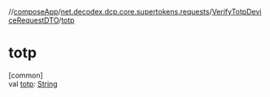 //[composeApp](../../../index.md)/[net.decodex.dcp.core.supertokens.requests](../index.md)/[VerifyTotpDeviceRequestDTO](index.md)/[totp](totp.md)

# totp

[common]\
val [totp](totp.md): [String](https://kotlinlang.org/api/latest/jvm/stdlib/kotlin/-string/index.html)
